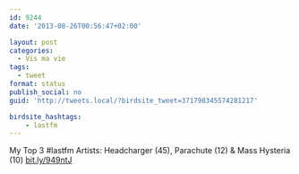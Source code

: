 ```yaml
---
id: 9244
date: '2013-08-26T00:56:47+02:00'

layout: post
categories:
  - Vis ma vie
tags:
  - tweet
format: status
publish_social: no
guid: 'http://tweets.local/?birdsite_tweet=371798345574281217'

birdsite_hashtags:
    - lastfm
---
```


My Top 3 #lastfm Artists: Headcharger (45), Parachute (12) &amp; Mass Hysteria (10) [bit.ly/949ntJ](http://bit.ly/949ntJ)